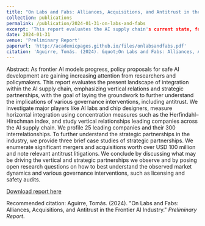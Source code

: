 ```yaml
---
title: "On Labs and Fabs: Alliances, Acquisitions, and Antitrust in the Frontier AI Industry"
collection: publications
permalink: /publication/2024-01-31-on-labs-and-fabs
excerpt: 'This report evaluates the AI supply chain's current state, focusing on vertical relations and strategic partnerships, to understand the implications of governance interventions like antitrust.'
date: 2024-01-31
venue: 'Preliminary Report'
paperurl: 'http://academicpages.github.io/files/onlabsandfabs.pdf'
citation: 'Aguirre, Tomás. (2024). &quot;On Labs and Fabs: Alliances, Acquisitions, and Antitrust in the Frontier AI Industry.&quot; <i>Preliminary Report</i>.'
---
```


Abstract: As frontier AI models progress, policy proposals for safe AI development are gaining increasing attention from researchers and policymakers. This report evaluates the present landscape of integration within the AI supply chain, emphasizing vertical relations and strategic partnerships, with the goal of laying the groundwork to further understand the implications of various governance interventions, including antitrust. We investigate major players like AI labs and chip designers, measure horizontal integration using concentration measures such as the Herfindahl–Hirschman index, and study vertical relationships leading companies across the AI supply chain. We profile 25 leading companies and their 300 interrelationships. To further understand the strategic partnerships in the industry, we provide three brief case studies of strategic partnerships. We enumerate significant mergers and acquisitions worth over USD 100 million and note relevant antitrust litigations. We conclude by discussing what may be driving the vertical and strategic partnerships we observe and by posing open research questions on how to best understand the observed market dynamics and various governance interventions, such as licensing and safety audits.

[Download report here](http://academicpages.github.io/files/onlabsandfabs.pdf)

Recommended citation: Aguirre, Tomás. (2024). "On Labs and Fabs: Alliances, Acquisitions, and Antitrust in the Frontier AI Industry." <i>Preliminary Report</i>.
